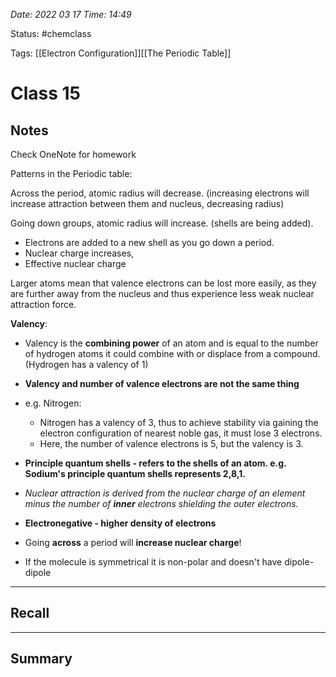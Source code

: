 *Date: 2022 03 17 Time: 14:49*


Status: #chemclass

Tags: [[Electron Configuration]][[The Periodic Table]]


# Class 15


## Notes
Check OneNote for homework

Patterns in the Periodic table:

Across the period, atomic radius will decrease. (increasing electrons will increase attraction between them and nucleus, decreasing radius)

Going down groups, atomic radius will increase. (shells are being added). 

* Electrons are added to a new shell as you go down a period.
* Nuclear charge increases,
* Effective nuclear charge

Larger atoms mean that valence electrons can be lost more easily, as they are further away from the nucleus and thus experience less weak nuclear attraction force. 

**Valency**:

* Valency is the **combining power** of an atom and is equal to the number of hydrogen atoms it could combine with or displace from a compound. (Hydrogen has a valency of 1)
* **Valency and number of valence electrons are not the same thing**
* e.g. Nitrogen:
	* Nitrogen has a valency of 3, thus to achieve stability via gaining the electron configuration of nearest noble gas, it must lose 3 electrons. 
	* Here, the number of valence electrons is 5, but the valency is 3.
* **Principle quantum shells - refers to the shells of an atom. e.g. Sodium's principle quantum shells represents 2,8,1.**
* *Nuclear attraction is derived from the nuclear charge of an element minus the number of **inner** electrons shielding the outer electrons.*
* **Electronegative - higher density of electrons**

* Going **across** a period will **increase nuclear charge**!
* If the molecule is symmetrical it is non-polar and doesn't have dipole-dipole



---
## Recall








---

## Summary